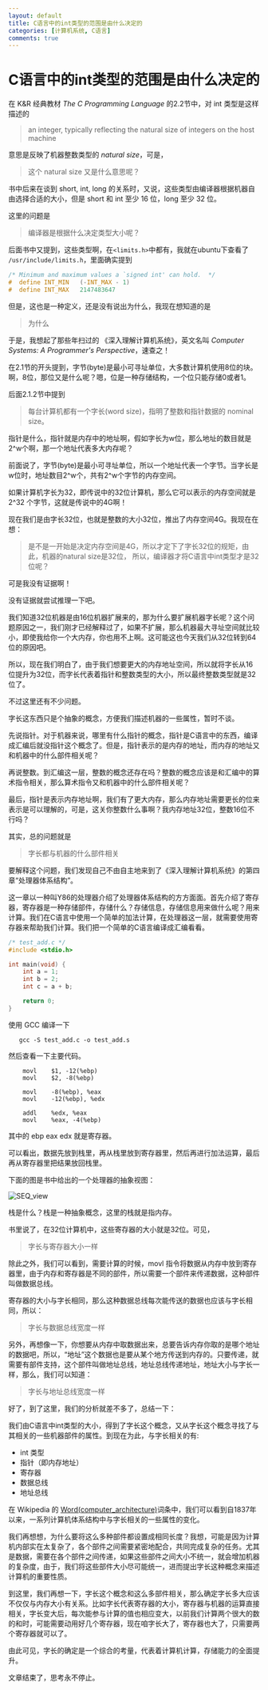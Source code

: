 ```yaml
---
layout: default
title: C语言中的int类型的范围是由什么决定的
categories: [计算机系统, C语言]
comments: true
---
```


# C语言中的int类型的范围是由什么决定的

在 K&R 经典教材 *The C Programming Language* 的2.2节中，对 int 类型是这样描述的

>    an integer, typically reflecting the natural size of integers on the host machine

意思是反映了机器整数类型的 *natural size*，可是，

>    这个 natural size 又是什么意思呢？

书中后来在谈到 short, int, long 的关系时，又说，这些类型由编译器根据机器自由选择合适的大小，但是 short 和 int 至少 16 位，long 至少 32 位。

这里的问题是  

>    编译器是根据什么决定类型大小呢？

后面书中又提到，这些类型啊，在`<limits.h>`中都有，我就在ubuntu下查看了 `/usr/include/limits.h`，里面确实提到 

```c
/* Minimum and maximum values a `signed int' can hold.  */
#  define INT_MIN	(-INT_MAX - 1)
#  define INT_MAX	2147483647
```

但是，这也是一种定义，还是没有说出为什么，我现在想知道的是

>    为什么



于是，我想起了那些年扫过的 《深入理解计算机系统》，英文名叫 *Computer Systems: A Programmer's Perspective*，速查之！

在2.1节的开头提到，字节(byte)是最小可寻址单位，大多数计算机使用8位的块。
啊，8位，那位又是什么呢？嗯，位是一种存储结构，一个位只能存储0或者1。

后面2.1.2节中提到

>    每台计算机都有一个字长(word size)，指明了整数和指针数据的 nominal size。

指针是什么，指针就是内存中的地址啊，假如字长为w位，那么地址的数目就是2^w个啊，那一个地址代表多大内存呢？

前面说了，字节(byte)是最小可寻址单位，所以一个地址代表一个字节。当字长是w位时，地址数目2^w个，共有2^w个字节的内存空间。

如果计算机字长为32，即传说中的32位计算机，那么它可以表示的内存空间就是 2^32 个字节，这就是传说中的4G啊！

现在我们是由字长32位，也就是整数的大小32位，推出了内存空间4G。我现在在想：

>    是不是一开始是决定内存空间是4G，所以才定下了字长32位的规矩，由此，机器的natural size是32位， 所以，编译器才将C语言中int类型才是32位呢？

可是我没有证据啊！

没有证据就尝试推理一下吧。

我们知道32位机器是由16位机器扩展来的，那为什么要扩展机器字长呢？这个问题原因之一，我们刚才已经解释过了，如果不扩展，那么机器最大寻址空间就比较小，即使我给你一个大内存，你也用不上啊。这可能这也今天我们从32位转到64位的原因吧。

所以，现在我们明白了，由于我们想要更大的内存地址空间，所以就将字长从16位提升为32位，而字长代表着指针和整数类型的大小，所以最终整数类型就是32位了。

不过这里还有不少问题。

字长这东西只是个抽象的概念，方便我们描述机器的一些属性，暂时不谈。

先说指针。对于机器来说，哪里有什么指针的概念，指针是C语言中的东西，编译成汇编后就没指针这个概念了。但是，指针表示的是内存的地址，而内存的地址又和机器中的什么部件相关呢？

再说整数。到汇编这一层，整数的概念还存在吗？整数的概念应该是和汇编中的算术指令相关，那么算术指令又和机器中的什么部件相关呢？

最后，指针是表示内存地址啊，我们有了更大内存，那么内存地址需要更长的位来表示是可以理解的，可是，这关你整数什么事啊？我内存地址32位，整数16位不行吗？

其实，总的问题就是

> 字长都与机器的什么部件相关

要解释这个问题，我们发现自己不由自主地来到了《深入理解计算机系统》的第四章“处理器体系结构”。

这一章以一种叫Y86的处理器介绍了处理器体系结构的方方面面。首先介绍了寄存器，寄存器是一种存储部件，存储什么？存储信息，存储信息用来做什么呢？用来计算。我们在C语言中使用一个简单的加法计算，在处理器这一层，就需要使用寄存器来帮助我们计算。我们把一个简单的C语言编译成汇编看看。

```c
/* test_add.c */
#include <stdio.h>

int main(void) {
    int a = 1;
    int b = 2;
    int c = a + b;

    return 0;
}

```

使用 GCC 编译一下

```
   gcc -S test_add.c -o test_add.s
```


然后查看一下主要代码。

```gas
	movl	$1, -12(%ebp)
	movl	$2, -8(%ebp)

	movl	-8(%ebp), %eax
	movl	-12(%ebp), %edx

	addl	%edx, %eax
	movl	%eax, -4(%ebp)
```

其中的 ebp eax edx 就是寄存器。

可以看出，数据先放到栈里，再从栈里放到寄存器里，然后再进行加法运算，最后再从寄存器里把结果放回栈里。

下面的图是书中给出的一个处理器的抽象视图：

![SEQ_view](/assets/blog-images/SEQ.png)

栈是什么？栈是一种抽象概念，这里的栈就是指内存。

书里说了，在32位计算机中，这些寄存器的大小就是32位。可见，

> 字长与寄存器大小一样

除此之外，我们可以看到，需要计算的时候，movl 指令将数据从内存中放到寄存器里，由于内存和寄存器是不同的部件，所以需要一个部件来传递数据，这种部件叫做数据总线。

寄存器的大小与字长相同，那么这种数据总线每次能传送的数据也应该与字长相同，所以：

> 字长与数据总线宽度一样

另外，再想像一下，你想要从内存中取数据出来，总要告诉内存你取的是哪个地址的数据吧，所以，“地址”这个数据也是要从某个地方传送到内存的。只要传递，就需要有部件支持，这个部件叫做地址总线，地址总线传递地址，地址大小与字长一样，那么，我们可以知道：

> 字长与地址总线宽度一样

好了，到了这里，我们的分析就差不多了，总结一下：

我们由C语言中int类型的大小，得到了字长这个概念，又从字长这个概念寻找了与其相关的一些机器部件的属性。到现在为此，与字长相关的有:

* int 类型
* 指针（即内存地址）
* 寄存器
* 数据总线
* 地址总线 

在 Wikipedia 的 [Word(computer_architecture)](http://en.wikipedia.org/wiki/Word_(computer_architecture)#Table_of_word_sizes)词条中，我们可以看到自1837年以来，一系列计算机体系结构中与字长相关的一些属性的变化。

我们再想想，为什么要将这么多种部件都设置成相同长度？我想，可能是因为计算机内部实在太复杂了，各个部件之间需要紧密地配合，共同完成复杂的任务。尤其是数据，需要在各个部件之间传递，如果这些部件之间大小不统一，就会增加机器的复杂度，由于，我们将这些部件大小尽可能统一，进而提出字长这种概念来描述计算机的重要性质。

到这里，我们再想一下，字长这个概念和这么多部件相关，那么确定字长多大应该不仅仅与内存大小有关系。比如字长代表寄存器的大小，寄存器与机器的运算直接相关，字长变大后，每次能参与计算的值也相应变大，以前我们计算两个很大的数的和时，可能需要动用好几个寄存器，现在咱字长大了，寄存器也大了，只需要两个寄存器就可以了。

由此可见，字长的确定是一个综合的考量，代表着计算机计算，存储能力的全面提升。

文章结束了，思考永不停止。
